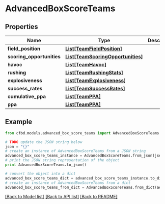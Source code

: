 # AdvancedBoxScoreTeams


## Properties
Name | Type | Description | Notes
------------ | ------------- | ------------- | -------------
**field_position** | [**List[TeamFieldPosition]**](TeamFieldPosition.md) |  | 
**scoring_opportunities** | [**List[TeamScoringOpportunities]**](TeamScoringOpportunities.md) |  | 
**havoc** | [**List[TeamHavoc]**](TeamHavoc.md) |  | 
**rushing** | [**List[TeamRushingStats]**](TeamRushingStats.md) |  | 
**explosiveness** | [**List[TeamExplosiveness]**](TeamExplosiveness.md) |  | 
**success_rates** | [**List[TeamSuccessRates]**](TeamSuccessRates.md) |  | 
**cumulative_ppa** | [**List[TeamPPA]**](TeamPPA.md) |  | 
**ppa** | [**List[TeamPPA]**](TeamPPA.md) |  | 

## Example

```python
from cfbd.models.advanced_box_score_teams import AdvancedBoxScoreTeams

# TODO update the JSON string below
json = "{}"
# create an instance of AdvancedBoxScoreTeams from a JSON string
advanced_box_score_teams_instance = AdvancedBoxScoreTeams.from_json(json)
# print the JSON string representation of the object
print AdvancedBoxScoreTeams.to_json()

# convert the object into a dict
advanced_box_score_teams_dict = advanced_box_score_teams_instance.to_dict()
# create an instance of AdvancedBoxScoreTeams from a dict
advanced_box_score_teams_from_dict = AdvancedBoxScoreTeams.from_dict(advanced_box_score_teams_dict)
```
[[Back to Model list]](../README.md#documentation-for-models) [[Back to API list]](../README.md#documentation-for-api-endpoints) [[Back to README]](../README.md)


